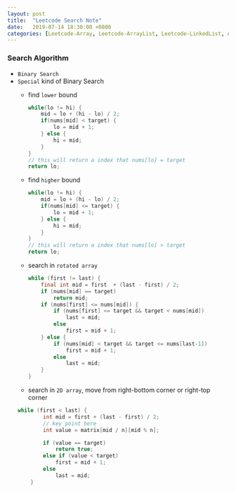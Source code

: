 ```yaml
---
layout: post
title:  "Leetcode Search Note"
date:   2019-07-14 18:30:00 +0800
categories: [Leetcode-Array, Leetcode-ArrayList, Leetcode-LinkedList, Algorithm]
---
```

### Search Algorithm
- `Binary Search`
- `Special` kind of Binary Search
    - find `lower` bound

        ```java
        while(lo != hi) {
            mid = lo + (hi - lo) / 2;
            if(nums[mid] < target) {
                lo = mid + 1;
            } else {
                hi = mid;
            }
        }
        // this will return a index that nums[lo] = target
        return lo;
        ```
    - find `higher` bound

        ```java
        while(lo != hi) {
            mid = lo + (hi - lo) / 2;
            if(nums[mid] <= target) {
                lo = mid + 1;
            } else {
                hi = mid;
            }
        }
        // this will return a index that nums[lo] > target
        return lo;
        ```
    - search in `rotated array`

        ```java
        while (first != last) {
            final int mid = first  + (last - first) / 2;
            if (nums[mid] == target)
                return mid;
            if (nums[first] <= nums[mid]) {
                if (nums[first] <= target && target < nums[mid])
                    last = mid;
                else
                    first = mid + 1;
            } else {
                if (nums[mid] < target && target <= nums[last-1])
                    first = mid + 1;
                else
                    last = mid;
            }
        }
        ```
    - search in `2D array`, move from right-bottom corner or right-top corner
    ```java
    while (first < last) {
            int mid = first + (last - first) / 2;
            // key point here
            int value = matrix[mid / n][mid % n];

            if (value == target)
                return true;
            else if (value < target)
                first = mid + 1;
            else
                last = mid;
        }
    ```
